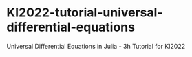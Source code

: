 # KI2022-tutorial-universal-differential-equations
Universal Differential Equations in Julia - 3h Tutorial for KI2022
